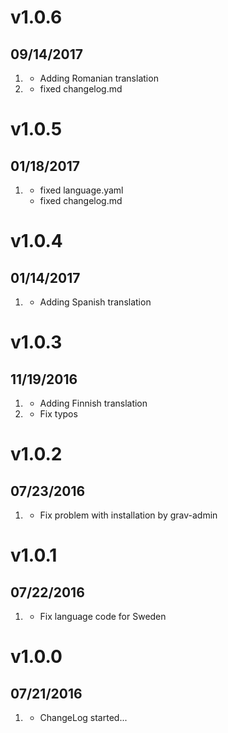 # v1.0.6
## 09/14/2017

1. [](#new)
   * Adding Romanian translation
2. [](#bugfix)
   * fixed changelog.md

# v1.0.5
## 01/18/2017
1. [](#bugfix)
   * fixed language.yaml
   * fixed changelog.md
   
# v1.0.4
## 01/14/2017

1. [](#new)
   * Adding Spanish translation
   
# v1.0.3
## 11/19/2016

1. [](#new)
   * Adding Finnish translation
2. [](#bugfix)
   * Fix typos
   
# v1.0.2
## 07/23/2016

1. [](#bugfix)
    * Fix problem with installation by grav-admin

# v1.0.1
## 07/22/2016

1. [](#bugfix)
    * Fix language code for Sweden 

# v1.0.0
## 07/21/2016

1. [](#new)
    * ChangeLog started...

